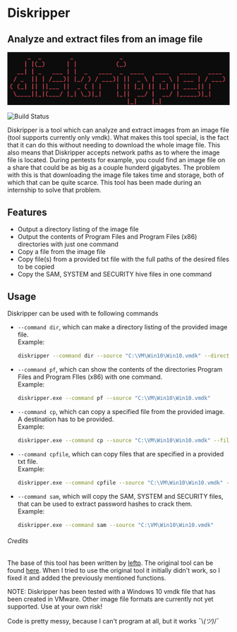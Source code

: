 # Diskripper
## Analyze and extract files from an image file

![N|Solid](https://github.com/Skixie/Diskripper/blob/main/diskripper.png)

![Build Status](https://travis-ci.org/joemccann/dillinger.svg?branch=master)

Diskripper is a tool which can analyze and extract images from an image file (tool supports currently only vmdk). What makes this tool special, is the fact that it can do this without needing to download the whole image file. This also means that Diskripper accepts network paths as to where the image file is located. During pentests for example, you could find an image file on a share that could be as big as a couple hunderd gigabytes. The problem with this is that downloading the image file takes time and storage, both of which that can be quite scarce. This tool has been made during an internship to solve that problem.

## Features

- Output a directory listing of the image file
- Output the contents of Program Files and Program Files (x86) directories with just one command
- Copy a file from the image file
- Copy file(s) from a provided txt file with the full paths of the desired files to be copied
- Copy the SAM, SYSTEM and SECURITY hive files in one command

## Usage
Diskripper can be used with te following commands

- ``--command dir``, which can make a directory listing of the provided image file.<br>
Example:
    ```sh
    diskripper --command dir --source "C:\VM\Win10\Win10.vmdk" --directory
    ```
- ``--command pf``, which can show the contents of the directories Program Files and Program FIles (x86) with one command.<br>
Example:
    ```sh
    diskripper.exe --command pf --source "C:\VM\Win10\Win10.vmdk"
    ```
- ``--command cp``, which can copy a specified file from the provided image. A destination has to be provided.<br>
Example:
    ```sh
    diskripper.exe --command cp --source "C:\VM\Win10\Win10.vmdk" --file2copy \Windows\System32\calc.exe --destination "C:\Users\Publicalc.exe"
    ```
- ``--command cpfile``, which can copy files that are specified in a provided txt file.<br>
Example:
    ```sh
    diskripper.exe --command cpfile --source "C:\VM\Win10\Win10.vmdk" --file "C:\Users\Public\\filelist.txt" --destinationdir "C:\Users\Public\Output"
    ```
- ``--command sam``, which will copy the SAM, SYSTEM and SECURITY files, that can be used to extract password hashes to crack them.<br>
Example:
    ```sh
    diskripper.exe --command sam --source "C:\VM\Win10\Win10.vmdk"
    ```
###### Credits
The base of this tool has been written by [leftp](https://github.com/leftp). The original tool can be found [here](https://github.com/leftp/VmdkReader). When I tried to use the original tool it initially didn't work, so I fixed it and added the previously mentioned functions.

NOTE:
Diskripper has been tested with a Windows 10 vmdk file that has been created in VMware. Other image file formats are currently not yet supported. Use at your own risk!

Code is pretty messy, because I can't program at all, but it works ¯\\_(ツ)_/¯

